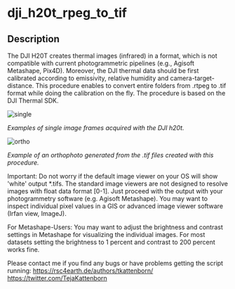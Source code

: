 # dji_h20t_rpeg_to_tif

## Description

The DJI H20T creates thermal images (infrared) in a format, which is not compatible with current photogrammetric pipelines (e.g., Agisoft Metashape, Pix4D). Moreover, the DJI thermal data should be first calibrated according to emissivity, relative humidity and camera-target-distance. This procedure enables to convert entire folders from .rtpeg to .tif format while doing the calibration on the fly. The procedure is based on the DJI Thermal SDK.

![single](https://github.com/tejakattenborn/dji_h20t_rpeg_to_tif/blob/main/single_frames.png)

*Examples of single image frames acquired with the DJI h20t.*

![ortho](https://github.com/tejakattenborn/dji_h20t_rpeg_to_tif/blob/main/ortho.png)

*Example of an orthophoto generated from the .tif files created with this procedure.*

Important: Do not worry if the default image viewer on your OS will show 'white' output *.tifs. The standard image viewers are not designed to resolve images with float data format [0-1]. Just proceed with the output with your photogrammetry software (e.g. Agisoft Metashape). You may want to inspect individual pixel values in a GIS or advanced image viewer software (Irfan view, ImageJ).

For Metashape-Users: You may want to adjust the brightness and contrast settings in Metashape for visualizing the individual images. For most datasets setting the brightness to 1 percent and contrast to 200 percent works fine.

Please contact me if you find any bugs or have problems getting the script running:
https://rsc4earth.de/authors/tkattenborn/     https://twitter.com/TejaKattenborn
